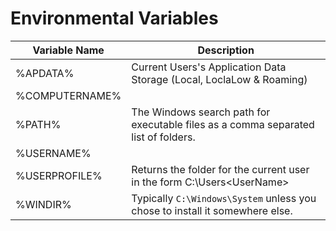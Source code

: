 # Environmental Variables

| Variable Name | Description |  
| ---- | --- |
| %APDATA% | Current Users's Application Data Storage (Local, LoclaLow & Roaming) |
| %COMPUTERNAME%| |  
| %PATH% | The Windows search path for executable files as a comma separated list of folders. |  
| %USERNAME%| |  
| %USERPROFILE%|Returns the folder for the current user in the form C:\Users\<UserName> |  
| %WINDIR% | Typically `C:\Windows\System` unless you chose to install it somewhere else. |

